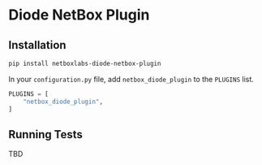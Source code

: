 # Diode NetBox Plugin

## Installation

```bash
pip install netboxlabs-diode-netbox-plugin
```

In your `configuration.py` file, add `netbox_diode_plugin` to the `PLUGINS` list.

```python
PLUGINS = [
    "netbox_diode_plugin",
]
```

## Running Tests

TBD
